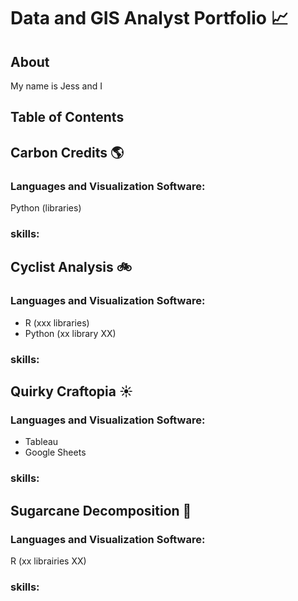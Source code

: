 # Data and GIS Analyst Portfolio :chart_with_upwards_trend:

## About

My name is Jess and I 

## Table of Contents 



## Carbon Credits :earth_americas:

### Languages and Visualization Software: 

Python (libraries)

### skills: 

## Cyclist Analysis :bike:

### Languages and Visualization Software: 

- R (xxx libraries)
- Python (xx library XX)
  
### skills: 

## Quirky Craftopia  :sunny:

### Languages and Visualization Software: 

- Tableau
- Google Sheets

### skills: 

## Sugarcane Decomposition :leaves:

### Languages and Visualization Software: 

R (xx librairies XX) 

### skills: 
